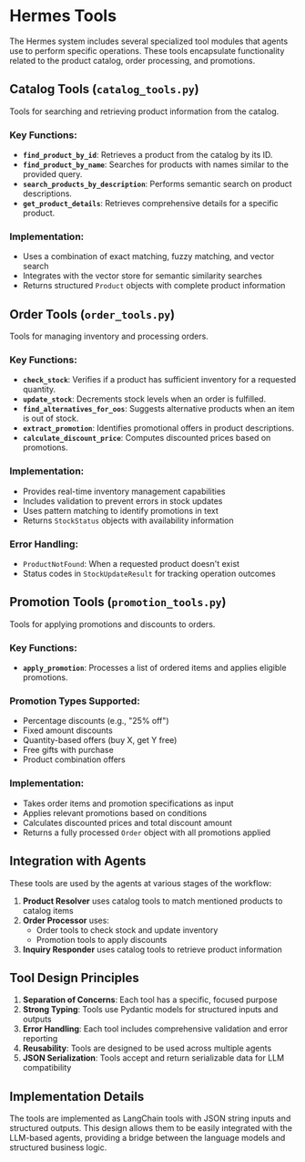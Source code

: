 # Hermes Tools

The Hermes system includes several specialized tool modules that agents use to perform specific operations. These tools encapsulate functionality related to the product catalog, order processing, and promotions.

## Catalog Tools (`catalog_tools.py`)

Tools for searching and retrieving product information from the catalog.

### Key Functions:

- **`find_product_by_id`**: Retrieves a product from the catalog by its ID.
- **`find_product_by_name`**: Searches for products with names similar to the provided query.
- **`search_products_by_description`**: Performs semantic search on product descriptions.
- **`get_product_details`**: Retrieves comprehensive details for a specific product.

### Implementation:
- Uses a combination of exact matching, fuzzy matching, and vector search
- Integrates with the vector store for semantic similarity searches
- Returns structured `Product` objects with complete product information

## Order Tools (`order_tools.py`)

Tools for managing inventory and processing orders.

### Key Functions:

- **`check_stock`**: Verifies if a product has sufficient inventory for a requested quantity.
- **`update_stock`**: Decrements stock levels when an order is fulfilled.
- **`find_alternatives_for_oos`**: Suggests alternative products when an item is out of stock.
- **`extract_promotion`**: Identifies promotional offers in product descriptions.
- **`calculate_discount_price`**: Computes discounted prices based on promotions.

### Implementation:
- Provides real-time inventory management capabilities
- Includes validation to prevent errors in stock updates
- Uses pattern matching to identify promotions in text
- Returns `StockStatus` objects with availability information

### Error Handling:
- `ProductNotFound`: When a requested product doesn't exist
- Status codes in `StockUpdateResult` for tracking operation outcomes

## Promotion Tools (`promotion_tools.py`)

Tools for applying promotions and discounts to orders.

### Key Functions:

- **`apply_promotion`**: Processes a list of ordered items and applies eligible promotions.

### Promotion Types Supported:
- Percentage discounts (e.g., "25% off")
- Fixed amount discounts
- Quantity-based offers (buy X, get Y free)
- Free gifts with purchase
- Product combination offers

### Implementation:
- Takes order items and promotion specifications as input
- Applies relevant promotions based on conditions
- Calculates discounted prices and total discount amount
- Returns a fully processed `Order` object with all promotions applied

## Integration with Agents

These tools are used by the agents at various stages of the workflow:

1. **Product Resolver** uses catalog tools to match mentioned products to catalog items
2. **Order Processor** uses:
   - Order tools to check stock and update inventory
   - Promotion tools to apply discounts
3. **Inquiry Responder** uses catalog tools to retrieve product information

## Tool Design Principles

1. **Separation of Concerns**: Each tool has a specific, focused purpose
2. **Strong Typing**: Tools use Pydantic models for structured inputs and outputs
3. **Error Handling**: Each tool includes comprehensive validation and error reporting
4. **Reusability**: Tools are designed to be used across multiple agents
5. **JSON Serialization**: Tools accept and return serializable data for LLM compatibility

## Implementation Details

The tools are implemented as LangChain tools with JSON string inputs and structured outputs. This design allows them to be easily integrated with the LLM-based agents, providing a bridge between the language models and structured business logic. 
